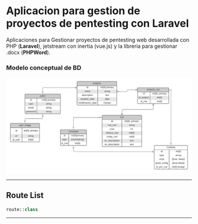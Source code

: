# Aplicacion para gestion de proyectos de pentesting con Laravel

Aplicaciones para Gestionar proyectos de pentesting web desarrollada con PHP (**Laravel**), jetstream con inertia (vue.js) y la libreria para gestionar .docx (**PHPWord**).


### Modelo conceptual de BD

![Database Modeling](https://raw.githubusercontent.com/jeremy2212landa/Reportes-Cyberseg-Laravel/main/.others/Reportes_cyberseg.png)

---
## Route List

```PHP
route::class
```

---
